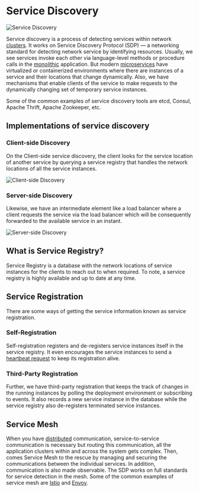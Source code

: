 # Service Discovery

![Service Discovery](https://miro.medium.com/v2/resize:fit:720/format:webp/1*BNPztgKyaVTRfwacQT9phQ.jpeg)

Service discovery is a process of detecting services within network [clusters](https://github.com/pragyaasapkota/System-Design-Concepts/tree/master/Clustering). It works on Service Discovery Protocol (SDP) — a networking standard for detecting network service by identifying resources. Usually, we see services invoke each other via language-level methods or procedure calls in the [monolithic](https://github.com/pragyaasapkota/System-Design-Concepts/tree/master/Monoliths) application. But modern [microservices](https://github.com/pragyaasapkota/System-Design-Concepts/tree/master/Microservices) have virtualized or containerized environments where there are instances of a service and their locations that change dynamically. Also, we have mechanisms that enable clients of the service to make requests to the dynamically changing set of temporary service instances.

Some of the common examples of service discovery tools are etcd, Consul, Apache Thrift, Apache Zookeeper, etc.

## Implementations of service discovery

### Client-side Discovery

On the Client-side service discovery, the client looks for the service location of another service by querying a service registry that handles the network locations of all the service instances.

![Client-side Discovery](https://miro.medium.com/v2/resize:fit:720/format:webp/1*DLMgWdTN1Cdy6KCkqXiT0Q.jpeg)

### Server-side Discovery

Likewise, we have an intermediate element like a load balancer where a client requests the service via the load balancer which will be consequently forwarded to the available service in an instant.

![Server-side Discovery](https://miro.medium.com/v2/resize:fit:720/format:webp/1*XO1DePckrEdN59Gc7jWbcA.jpeg)

## What is Service Registry?

Service Registry is a database with the network locations of service instances for the clients to reach out to when required. To note, a service registry is highly available and up to date at any time.

## Service Registration

There are some ways of getting the service information known as service registration.

### Self-Registration

Self-registration registers and de-registers service instances itself in the service registry. It even encourages the service instances to send a [heartbeat request](https://github.com/pragyaasapkota/System-Design-Concepts/tree/master/Heartbeat%20Messaging) to keep its registration alive.

### Third-Party Registration

Further, we have third-party registration that keeps the track of changes in the running instances by polling the deployment environment or subscribing to events. It also records a new service instance in the database while the service registry also de-registers terminated service instances.

## Service Mesh

When you have [distributed](https://github.com/pragyaasapkota/System-Design-Concepts/tree/master/Distributed%20System) communication, service-to-service communication is necessary but routing this communication, all the application clusters within and across the system gets complex. Then, comes Service Mesh to the rescue by managing and securing the communications between the individual services. In addition, communication is also made observable. The SDP works on full standards for service detection in the mesh. Some of the common examples of service mesh are [Istio](https://istio.io/latest/about/service-mesh/) and [Envoy](https://www.envoyproxy.io/).
